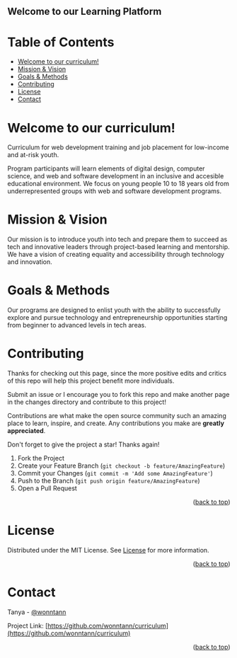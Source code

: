 ## Welcome to our Learning Platform


<div id="top"></div>

# Table of Contents
- [Welcome to our curriculum!](#welcome-to-our-curriculum!)
- [Mission & Vision](#mission-&-vision)
- [Goals & Methods](#goals-&-methods)
- [Contributing](#contributing)
- [License](#license)
- [Contact](#contact)

# Welcome to our curriculum!
Curriculum for web development training and job placement for low-income and at-risk youth.


Program participants will learn elements of digital design, computer science, and web and software development in an inclusive and accesible educational environment. We focus on young people 10 to 18 years old from underrepresented groups with web and software development programs.

# Mission & Vision
Our mission is to introduce youth into tech and prepare them to succeed as tech and innovative leaders through project-based learning and mentorship. We have a vision of creating equality and accessibility through technology and innovation.

# Goals & Methods
Our programs are designed to enlist youth with the ability to successfully explore and pursue technology and entrepreneurship opportunities starting from beginner to advanced levels in tech areas.


# Contributing
Thanks for checking out this page, since the more positive edits and critics of this repo will help this project benefit more individuals.

Submit an issue or I encourage you to fork this repo and make another page in the changes directory and contribute to this project!

Contributions are what make the open source community such an amazing place to learn, inspire, and create. Any contributions you make are **greatly appreciated**.

Don't forget to give the project a star! Thanks again!

1. Fork the Project
2. Create your Feature Branch (`git checkout -b feature/AmazingFeature`)
3. Commit your Changes (`git commit -m 'Add some AmazingFeature'`)
4. Push to the Branch (`git push origin feature/AmazingFeature`)
5. Open a Pull Request


<p align="right">(<a href="#top">back to top</a>)</p>


# License

Distributed under the MIT License. See [License](https://github.com/wonntann/curriculum/blob/main/LICENSE) for more information.
<p align="right">(<a href="#top">back to top</a>)</p>


# Contact
Tanya - [@wonntann](https://twitter.com/wonntann)

Project Link: [https://github.com/wonntann/curriculum](https://github.com/wonntann/curriculum)

<p align="right">(<a href="#top">back to top</a>)</p>
